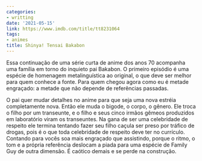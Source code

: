 ```yaml
---
categories:
- writting
date: '2021-05-15'
link: https://www.imdb.com/title/tt8231064
tags:
- animes
title: Shinya! Tensai Bakabon
---
```


Essa continuação de uma série curta de anime dos anos 70 acompanha uma família em torno do inquieto pai Bakabon. O primeiro episódio é uma espécie de homenagem metalinguística ao original, o que deve ser melhor para quem conhece a fonte. Para quem chegou agora como eu é metade engraçado: a metade que não depende de referências passadas.

O pai quer mudar detalhes no anime para que seja uma nova estréia completamente nova. Então ele muda o bigode, o corpo, o gênero. Ele troca o filho por um transeunte, e o filho e seus cinco irmãos gêmeos produzidos em laboratório viram os transeuntes. Na gana de ser uma celebridade de respeito ele termina tentando fazer seu filho caçula ser preso por tráfico de drogas, pois é o que toda celebridade de respeito deve ter no currículo. Contando para vocês soa mais engraçado que assistindo, porque o ritmo, o tom e a própria referência deslocam a piada para uma espécie de Family Guy de outra dimensão. É caótico demais e se perde na construção.

